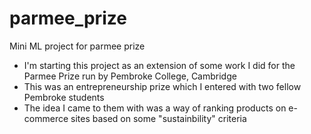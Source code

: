 # parmee_prize
Mini ML project for parmee prize

- I'm starting this project as an extension of some work I did for the Parmee Prize run by Pembroke College, Cambridge
- This was an entrepreneurship prize which I entered with two fellow Pembroke students
- The idea I came to them with was a way of ranking products on e-commerce sites based on some "sustainbility" criteria

